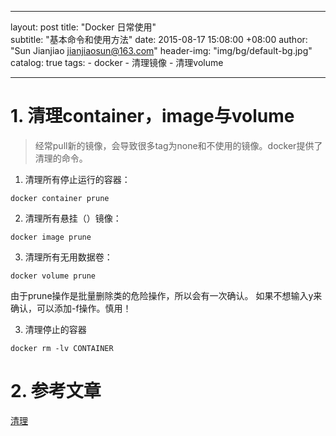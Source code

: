 
---
layout:     post
title:      "Docker 日常使用"  
subtitle:   "基本命令和使用方法"
date:       2015-08-17 15:08:00 +08:00
author:     "Sun Jianjiao <jianjiaosun@163.com>"
header-img: "img/bg/default-bg.jpg"
catalog: true
tags:
    - docker
    - 清理镜像
    - 清理volume

---

# 1. 清理container，image与volume
> 经常pull新的镜像，会导致很多tag为none和不使用的镜像。docker提供了清理的命令。

1. 清理所有停止运行的容器：

```
docker container prune
```

2. 清理所有悬挂（<none>）镜像：

```
docker image prune
```

3. 清理所有无用数据卷：
```
docker volume prune
````

由于prune操作是批量删除类的危险操作，所以会有一次确认。 如果不想输入y<CR>来确认，可以添加-f操作。慎用！

3. 清理停止的容器
```
docker rm -lv CONTAINER
```

# 2. 参考文章
[清理](http://note.qidong.name/2017/06/26/docker-clean/)